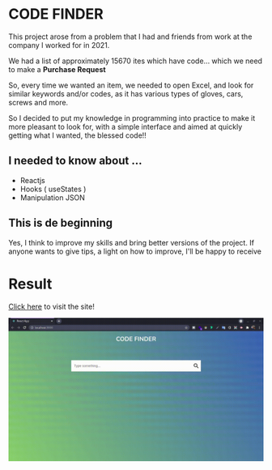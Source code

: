 # CODE FINDER

This project arose from a problem that I had and friends from work at the company I worked for in 2021.

We had a list of approximately 15670 ites which have code... which we need to make a **Purchase Request**

So, every time we wanted an item, we needed to open Excel, and look for similar keywords and/or codes, as it has various types of gloves, cars, screws and more.

So I decided to put my knowledge in programming into practice to make it more pleasant to look for, with a simple interface and aimed at quickly getting what I wanted, the blessed code!!

## I needed to know about ...

- Reactjs
- Hooks ( useStates )
- Manipulation JSON


## This is de beginning

Yes, I think to improve my skills and bring better versions of the project.
If anyone wants to give tips, a light on how to improve, I'll be happy to receive

# Result

<a href="https://code-finder-v1.vercel.app/">Click here</a> to visit the site!

<img src="./public/video-1.gif" />